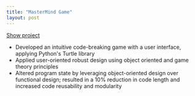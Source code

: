 ```yaml
---
title: "MasterMind Game"
layout: post
---
```

[Show project](https://github.com/Huicccc/MasterMind)
- Developed an intuitive code-breaking game with a user interface, applying Python's Turtle library
- Applied user-oriented robust design using object oriented and game theory principles
- Altered program state by leveraging object-oriented design over functional design; resulted in a 10% reduction in code length and increased code reusability and modularity
